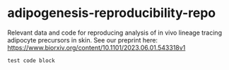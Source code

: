 # adipogenesis-reproducibility-repo
Relevant data and code for reproducing analysis of in vivo lineage tracing adipocyte precursors in skin. See our preprint here: https://www.biorxiv.org/content/10.1101/2023.06.01.543318v1

```
test code block
```
